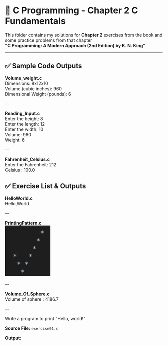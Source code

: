 # 📘 C Programming - Chapter 2 C Fundamentals

This folder contains my solutions for **Chapter 2** exercises from the book and some practice problems from that chapter  
**"C Programming: A Modern Approach (2nd Edition) by K. N. King"**.

---

## ✅ Sample Code Outputs

**Volume_weight.c**  
Dimensions: 8x12x10  
Volume (cubic inches): 960  
Dimensional Weight (pounds): 6  

--

**Reading_Input.c**  
Enter the height: 8  
Enter the length: 12  
Enter the width: 10  
Volume: 960  
Weight: 6  

--

**Fahrenheit_Celsius.c**  
Enter the Fahrenheit: 212  
Celsius : 100.0  


## ✅ Exercise List & Outputs

  **HelloWorld.c**  
  Hello,World

--

**PrintingPattern.c**  
![PrintingPatter](PrintingPatter.png)   

--

**Volume_Of_Sphere.c**   
Volume of sphere : 4186.7

--


Write a program to print "Hello, world!"

**Source File:** `exercise01.c`

**Output:**
